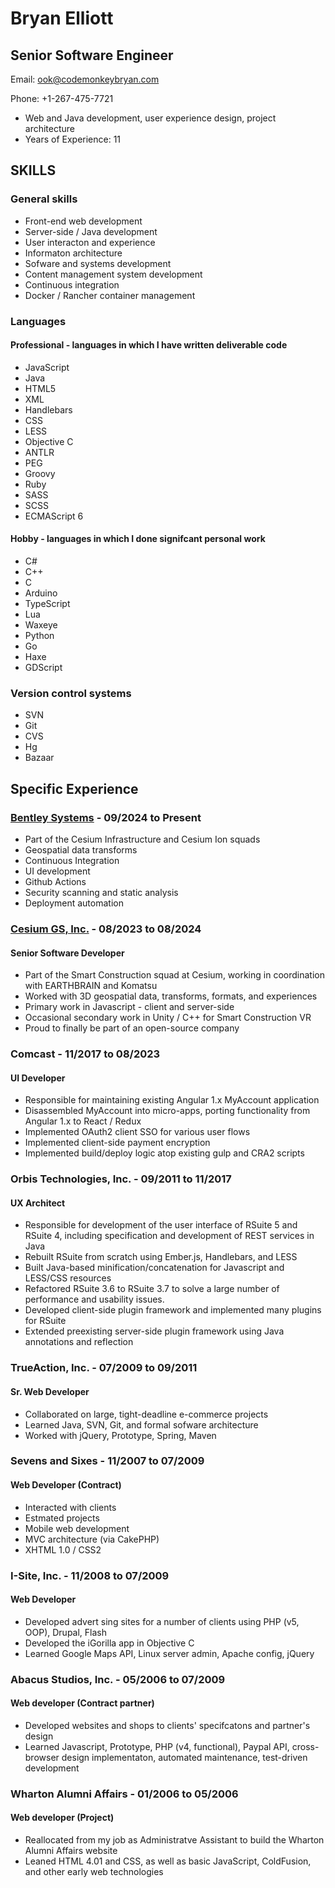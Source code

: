 # Bryan Elliott

## Senior Software Engineer

Email: <ook@codemonkeybryan.com>

Phone: +1-267-475-7721

- Web and Java development, user experience design, project architecture
- Years of Experience: 11

## SKILLS

### General skills

- Front-end web development
- Server-side / Java development
- User interacton and experience
- Informaton architecture
- Sofware and systems development
- Content management system development
- Continuous integration
- Docker / Rancher container management

### Languages

#### Professional - languages in which I have written deliverable code

- JavaScript
- Java
- HTML5
- XML
- Handlebars
- CSS
- LESS
- Objective C
- ANTLR
- PEG
- Groovy
- Ruby
- SASS
- SCSS
- ECMAScript 6

#### Hobby - languages in which I done signifcant personal work

- C#
- C++
- C
- Arduino
- TypeScript
- Lua
- Waxeye
- Python
- Go
- Haxe
- GDScript

### Version control systems

- SVN
- Git
- CVS
- Hg
- Bazaar

## Specific Experience

### [Bentley Systems](https://bentley.com) - 09/2024 to Present

- Part of the Cesium Infrastructure and Cesium Ion squads
- Geospatial data transforms
- Continuous Integration
- UI development
- Github Actions
- Security scanning and static analysis
- Deployment automation

### [Cesium GS, Inc.](https://github.com/CesiumGS) - 08/2023 to 08/2024

#### Senior Software Developer

- Part of the Smart Construction squad at Cesium, working in coordination with EARTHBRAIN and Komatsu
- Worked with 3D geospatial data, transforms, formats, and experiences
- Primary work in Javascript - client and server-side
- Occasional secondary work in Unity / C++ for Smart Construction VR
- Proud to finally be part of an open-source company

### Comcast - 11/2017 to 08/2023

#### UI Developer

- Responsible for maintaining existing Angular 1.x MyAccount application
- Disassembled MyAccount into micro-apps, porting functionality from
  Angular 1.x to React / Redux
- Implemented OAuth2 client SSO for various user flows
- Implemented client-side payment encryption
- Implemented build/deploy logic atop existing gulp and CRA2 scripts

### Orbis Technologies, Inc. - 09/2011 to 11/2017

#### UX Architect

- Responsible for development of the user interface of RSuite 5 and RSuite 4,
  including specification and development of REST services in Java
- Rebuilt RSuite from scratch using Ember.js, Handlebars, and LESS
- Built Java-based minification/concatenation for Javascript and LESS/CSS resources
- Refactored RSuite 3.6 to RSuite 3.7 to solve a large number of performance and usability issues.
- Developed client-side plugin framework and implemented many plugins for RSuite
- Extended preexisting server-side plugin framework using Java annotations and reflection

### TrueAction, Inc. - 07/2009 to 09/2011

#### Sr. Web Developer

- Collaborated on large, tight-deadline e-commerce projects
- Learned Java, SVN, Git, and formal sofware architecture
- Worked with jQuery, Prototype, Spring, Maven

### Sevens and Sixes - 11/2007 to 07/2009

#### Web Developer (Contract)

- Interacted with clients
- Estmated projects
- Mobile web development
- MVC architecture (via CakePHP)
- XHTML 1.0 / CSS2

### I-Site, Inc. - 11/2008 to 07/2009

#### Web Developer

- Developed advert sing sites for a number of clients using PHP (v5, OOP), Drupal, Flash
- Developed the iGorilla app in Objective C
- Learned Google Maps API, Linux server admin, Apache config, jQuery

### Abacus Studios, Inc. - 05/2006 to 07/2009

#### Web developer (Contract partner)

- Developed websites and shops to clients' specifcatons and partner's design
- Learned Javascript, Prototype, PHP (v4, functional), Paypal API,
  cross-browser design implementaton, automated maintenance, test-driven
  development

### Wharton Alumni Affairs - 01/2006 to 05/2006

#### Web developer (Project)

- Reallocated from my job as Administratve Assistant to build the Wharton Alumni Affairs website
- Leaned HTML 4.01 and CSS, as well as basic JavaScript, ColdFusion, and other early web technologies
